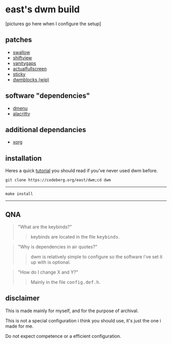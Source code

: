 east's dwm build
=================

[pictures go here when I configure the setup]


patches
-------
* [swallow](https://dwm.suckless.org/patches/swallow/)
* [shiftview](https://lists.suckless.org/dev/1104/7590.html/)
* [vanitygaps](https://dwm.suckless.org/patches/vanitygaps/)
* [actualfullscreen](https://dwm.suckless.org/patches/actualfullscreen/)
* [sticky](https://dwm.suckless.org/patches/sticky/)
* [dwmblocks (wip)](https://github.com/ashish-yadav11)


software "dependencies"
---------------------
* [dmenu](https://tools.suckless.org/dmenu/)
* [alacritty](https://github.com/alacritty/alacritty)


additional dependancies
-----------------------

* [xorg](https://wiki.gentoo.org/wiki/Xorg/Guide)


installation
------------

Heres a quick [tutorial](https://dwm.suckless.org/tutorial/) you should read if you've never used dwm before.


    git clone https://codeberg.org/east/dwm;cd dwm

 ------------------------------------------------

    make install


------
QNA
---
>"What are the keybinds?"
>>keybinds are located in the file <kbd>keybinds</kbd>.

>"Why is dependencies in air quotes?"
>>dwm is relatively simple to configure so the software i've set it up with is optional.

>"How do I change X and Y?"
>>Mainly in the file <kbd>config.def.h</kbd>.


disclaimer
----------

This is made mainly for myself, and for the purpose of archival.

This is not a special configuration i think you should use, it's just the one i made for me.

Do not expect competence or a efficient configuration.
